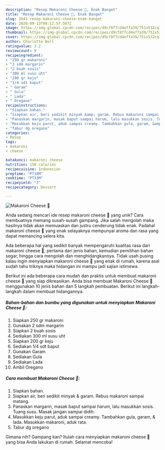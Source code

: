 ```yaml
---
description: "Resep Makaroni Cheese 🧀, Enak Banget"
title: "Resep Makaroni Cheese 🧀, Enak Banget"
slug: 1641-resep-makaroni-cheese-enak-banget
date: 2020-09-13T08:12:57.567Z
image: https://img-global.cpcdn.com/recipes/d9cf8f7cd4effa39/751x532cq70/makaroni-cheese-🧀-foto-resep-utama.jpg
thumbnail: https://img-global.cpcdn.com/recipes/d9cf8f7cd4effa39/751x532cq70/makaroni-cheese-🧀-foto-resep-utama.jpg
cover: https://img-global.cpcdn.com/recipes/d9cf8f7cd4effa39/751x532cq70/makaroni-cheese-🧀-foto-resep-utama.jpg
author: Charlotte Bell
ratingvalue: 3.2
reviewcount: 9
recipeingredient:
- "250 gr makaroni"
- "2 sdm margarin"
- "2 buah sosis"
- "300 ml susu uht"
- "200 gr keju"
- "1/4 sdt baput"
- " Garam"
- " Gula"
- " Lada"
- " Oregano"
recipeinstructions:
- "Siapkan bahan."
- "Siapkan air, beri sedikit minyak &amp; garam. Rebus makaroni sampai matang."
- "Panaskan margarin, masak baput sampai harum, lalu masukkan sosis. Tuang susu. Masak jangan sampai didih."
- "Masukkan keju parut, aduk sampai creamy. Tambahkan gula, garam, &amp; lada. Masukkan makaroni, aduk rata."
- "Tabur dg oregano"
categories:
- Resep
tags:
- makaroni
- cheese

katakunci: makaroni cheese 
nutrition: 150 calories
recipecuisine: Indonesian
preptime: "PT18M"
cooktime: "PT33M"
recipeyield: "3"
recipecategory: Dessert

---
```



![Makaroni Cheese 🧀](https://img-global.cpcdn.com/recipes/d9cf8f7cd4effa39/751x532cq70/makaroni-cheese-🧀-foto-resep-utama.jpg)

Anda sedang mencari ide resep makaroni cheese 🧀 yang unik? Cara membuatnya memang susah-susah gampang. Jika salah mengolah maka hasilnya tidak akan memuaskan dan justru cenderung tidak enak. Padahal makaroni cheese 🧀 yang enak selayaknya mempunyai aroma dan rasa yang dapat memancing selera kita.

Ada beberapa hal yang sedikit banyak mempengaruhi kualitas rasa dari makaroni cheese 🧀, pertama dari jenis bahan, kemudian pemilihan bahan segar, hingga cara mengolah dan menghidangkannya. Tidak usah pusing kalau ingin menyiapkan makaroni cheese 🧀 yang enak di rumah, karena asal sudah tahu triknya maka hidangan ini mampu jadi sajian istimewa.




Berikut ini ada beberapa cara mudah dan praktis untuk membuat makaroni cheese 🧀 yang siap dikreasikan. Anda bisa membuat Makaroni Cheese 🧀 menggunakan 10 jenis bahan dan 5 langkah pembuatan. Berikut ini langkah-langkah dalam membuat hidangannya.

<!--inarticleads1-->

##### Bahan-bahan dan bumbu yang digunakan untuk menyiapkan Makaroni Cheese 🧀:

1. Siapkan 250 gr makaroni
1. Gunakan 2 sdm margarin
1. Siapkan 2 buah sosis
1. Sediakan 300 ml susu uht
1. Siapkan 200 gr keju
1. Sediakan 1/4 sdt baput
1. Gunakan  Garam
1. Sediakan  Gula
1. Sediakan  Lada
1. Ambil  Oregano




<!--inarticleads2-->

##### Cara membuat Makaroni Cheese 🧀:

1. Siapkan bahan.
1. Siapkan air, beri sedikit minyak &amp; garam. Rebus makaroni sampai matang.
1. Panaskan margarin, masak baput sampai harum, lalu masukkan sosis. Tuang susu. Masak jangan sampai didih.
1. Masukkan keju parut, aduk sampai creamy. Tambahkan gula, garam, &amp; lada. Masukkan makaroni, aduk rata.
1. Tabur dg oregano




Gimana nih? Gampang kan? Itulah cara menyiapkan makaroni cheese 🧀 yang bisa Anda lakukan di rumah. Selamat mencoba!
